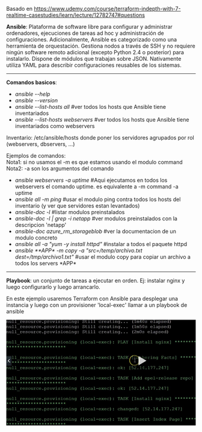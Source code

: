 Basado en https://www.udemy.com/course/terraform-indepth-with-7-realtime-casestudies/learn/lecture/12782747#questions

**Ansible**: Plataforma de software libre para configurar y administrar ordenadores, ejecuciones de tareas ad hoc y administración de configuraciones. Adicionalmente, Ansible es categorizado como una herramienta de orquestación. Gestiona nodos a través de SSH y no requiere ningún software remoto adicional (excepto Python 2.4 o posterior) para instalarlo. Dispone de módulos que trabajan sobre JSON. Nativamente utiliza YAML para describir configuraciones reusables de los sistemas.

------------

**Comandos basicos**:
- _ansible --help_
- _ansible --version_
- _ansible --list-hosts all_    #ver todos los hosts que Ansible tiene inventariados
- _ansible --list-hosts webservers_    #ver todos los hosts que Ansible tiene inventariados como webservers

Inventario: /etc/ansible/hosts donde poner los servidores agrupados por rol (webservers, dbservers, ...)

Ejemplos de comandos:
<br>Nota1: si no usamos el -m es que estamos usando el modulo command
<br>Nota2: -a son los argumentos del comando
- _ansible webservers -a uptime_    #Aqui ejecutamos en todos los webservers el comando uptime. es equivalente a -m command -a uptime
- _ansible all -m ping_   #usar el modulo ping contra todos los hosts del inventario (y ver que servidores estan levantados)
- _ansible-doc -l_    #listar modulos preinstalados
- _ansible-doc -l | grep -i netapp_  #ver modulos preinstalados con la descripcion 'netapp'
- _ansible-doc azure_rm_storageblob_  #ver la documentacion de un modulo concreto
- _ansible all -a "yum -y install httpd"_   #instalar a todos el paquete httpd
- _ansible &#42;*APP&#42; -m copy -a "src=/temp/archivo.txt dest=/tmp/archivo1.txt"_   #usar el modulo copy para copiar un archivo a todos los servers &#42;APP&#42;

------------

**Playbook**: un conjunto de tareas a ejecutar en orden. Ej: instalar nginx y luego configurarlo y luego arrancarlo.

En este ejemplo usaremos Terraform con Ansible para desplegar una instancia y luego con un provisioner 'local-exec' llamar a un playbook de ansible

<img src="Terraform+AnsibleJPG.JPG">
